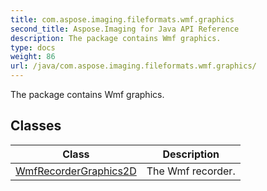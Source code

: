 ```yaml
---
title: com.aspose.imaging.fileformats.wmf.graphics
second_title: Aspose.Imaging for Java API Reference
description: The package contains Wmf graphics.
type: docs
weight: 86
url: /java/com.aspose.imaging.fileformats.wmf.graphics/
---
```


The package contains Wmf graphics.


## Classes

| Class | Description |
| --- | --- |
| [WmfRecorderGraphics2D](../com.aspose.imaging.fileformats.wmf.graphics/wmfrecordergraphics2d) | The Wmf recorder. |
